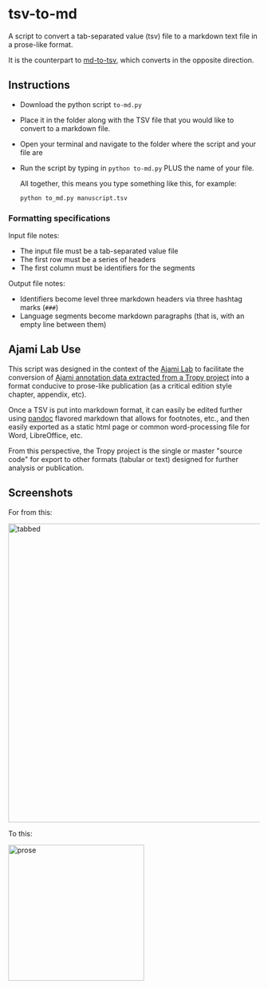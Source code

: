 # tsv-to-md
A script to convert a tab-separated value (tsv) file to a markdown text file in a prose-like format.

It is the counterpart to [md-to-tsv](https://github.com/donaldsoncd/md-to-tsv), which converts in the opposite direction.

## Instructions

- Download the python script `to-md.py`

- Place it in the folder along with the TSV file that you would like to convert to a markdown file.

- Open your terminal and navigate to the folder where the script and your file are

- Run the script by typing in `python to-md.py` PLUS the name of your file.

  All together, this means you type something like this, for example:

  `python to_md.py manuscript.tsv`

### Formatting specifications

Input file notes:

- The input file must be a tab-separated value file
- The first row must be a series of headers
- The first column must be identifiers for the segments

Output file notes:

- Identifiers become level three markdown headers via three hashtag marks (`###`)
- Language segments become markdown paragraphs (that is, with an empty line between them)

## Ajami Lab Use

This script was designed in the context of the [Ajami Lab](https://ajami.hypotheses.org/) to facilitate the conversion of [Ajami annotation data extracted from a Tropy project](https://ajami.hypotheses.org/598) into a format conducive to prose-like publication (as a critical edition style chapter, appendix, etc).

Once a TSV is put into markdown format, it can easily be edited further using [pandoc](https://pandoc.org/) flavored markdown that allows for footnotes, etc., and then easily exported as a static html page or common word-processing file for Word, LibreOffice, etc.

From this perspective, the Tropy project is the single or master "source code" for export to other formats (tabular or text) designed for further analysis or publication.

## Screenshots

For from this:

<img width="598" alt="tabbed" src="https://user-images.githubusercontent.com/28364193/79261297-ea076e00-7e8f-11ea-9c36-1303c93b467b.png">

To this:

<img width="272" alt="prose" src="https://user-images.githubusercontent.com/28364193/79261247-d65c0780-7e8f-11ea-97bf-000339f0421a.png">